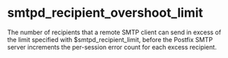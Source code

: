 # smtpd_recipient_overshoot_limit 

 The number of recipients that a remote SMTP client can send in
excess of the limit specified with $smtpd_recipient_limit, before
the Postfix SMTP server increments the per-session error count
for each excess recipient.  


